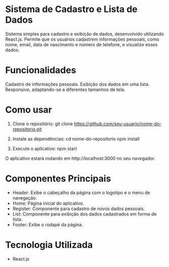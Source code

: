 # Sistema de Cadastro e Lista de Dados
  Sistema simples para cadastro e exibição de dados, desenvolvido utilizando React.js. Permite que os usuários cadastrem informações pessoais, como nome, email, data de nascimento e número de telefone, e visualize esses dados.

# Funcionalidades
  Cadastro de informações pessoais.
  Exibição dos dados em uma lista.
  Responsivo, adaptando-se a diferentes tamanhos de tela.

# Como usar
  1. Clone o repositório:
  git clone https://github.com/seu-usuario/nome-do-repositorio.git

  2. Instale as dependências:
  cd nome-do-repositorio
  npm install

  3. Execute o aplicativo:
  npm start


  O aplicativo estará rodando em http://localhost:3000 no seu navegador.

# Componentes Principais
  - Header: Exibe o cabeçalho da página com o logotipo e o menu de navegação.
  - Home: Página inicial do aplicativo.
  - Register: Componente para cadastro de novos dados pessoais.
  - List: Componente para exibição dos dados cadastrados em forma de lista.
  - Footer: Exibe o rodapé da página.


# Tecnologia Utilizada
  - React.js
